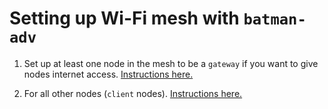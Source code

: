 # Setting up Wi-Fi mesh with `batman-adv`

1. Set up at least one node in the mesh to be a `gateway` if you want to give nodes internet access. [Instructions here.](batman_adv_setup/gateway)

2. For all other nodes (`client` nodes). [Instructions here.](batman_adv_setup/client)
